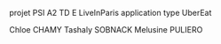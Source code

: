 projet PSI A2 TD E LiveInParis
application type UberEat 


Chloe CHAMY 
Tashaly SOBNACK
Melusine PULIERO 
